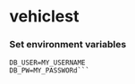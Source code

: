 # vehiclest
### Set environment variables
```DB_NAME=MY_DB_NAME
DB_USER=MY_USERNAME
DB_PW=MY_PASSWORd```
